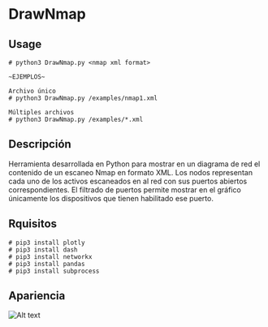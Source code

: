 # DrawNmap

## Usage

```console
# python3 DrawNmap.py <nmap xml format>

~EJEMPLOS~

Archivo único
# python3 DrawNmap.py /examples/nmap1.xml

Múltiples archivos
# python3 DrawNmap.py /examples/*.xml

```

## Descripción

Herramienta desarrollada en Python para mostrar en un diagrama de red el contenido de un escaneo Nmap en formato XML. Los nodos representan cada uno de los activos escaneados en al red con sus puertos abiertos correspondientes. El filtrado de puertos permite mostrar en el gráfico únicamente los dispositivos que tienen habilitado ese puerto.

## Rquisitos

```console
# pip3 install plotly
# pip3 install dash
# pip3 install networkx
# pip3 install pandas
# pip3 install subprocess
```

## Apariencia

![Alt text](https://github.com/jorperse/DrawNmap/blob/main/Screenshots/drawnmap_vid.gif?raw=true "Estado actual")

